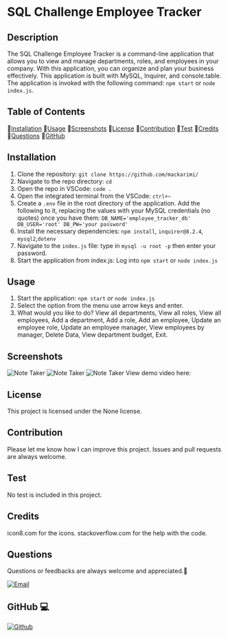 # SQL Challenge Employee Tracker

## Description

The SQL Challenge Employee Tracker is a command-line application that allows you to view and manage departments, roles, and employees in your company. With this application, you can organize and plan your business effectively. This application is built with MySQL, Inquirer, and console.table. The application is invoked with the following command: `npm start` or `node index.js`.

## Table of Contents

💠[Installation](#installation)
💠[Usage](#usage)
💠[Screenshots](#screenshots)
💠[License](#license)
💠[Contribution](#contribution)
💠[Test](#test)
💠[Credits](#credits)
💠[Questions](#questions)
💠[GitHub](#github)

## Installation

1. Clone the repository: `git clone https://github.com/mackarimi/`
2. Navigate to the repo directory: `cd`
3. Open the repo in VSCode: `code .`
4. Open the integrated terminal from the VSCode: `ctrl+~`
5. Create a `.env` file in the root directory of the application. Add the following to it, replacing the values with your MySQL credentials (no quotes) once you have them:
   `DB_NAME='employee_tracker_db' DB_USER='root' DB_PW='your password'`
6. Install the necessary dependencies: `npm install`, `inquirer@8.2.4`, `mysql2`,`dotenv`
7. Navigate to the `index.js` file: type in `mysql -u root -p` then enter your password.
8. Start the application from index.js: Log into `npm start` or `node index.js`

## Usage

1. Start the application: `npm start` or `node index.js`
2. Select the option from the menu use arrow keys and enter.
3. What would you like to do? View all departments, View all roles, View all employees, Add a department, Add a role, Add an employee, Update an employee role, Update an employee manager, View employees by manager, Delete Data, View department budget, Exit.

## Screenshots

![Note Taker](/assets/12-sql-homework-demo-01)
![Note Taker](/image_icons8/note-taker2.jpg)
![Note Taker](/image_icons8/note-taker3.jpg)
View demo video here:

## License

This project is licensed under the None license.

## Contribution

Please let me know how I can improve this project. Issues and pull requests are always welcome.

## Test

No test is included in this project.

## Credits

icon8.com for the icons.
stackoverflow.com for the help with the code.

## Questions

Questions or feedbacks are always welcome and appreciated.💬

[![Email](/image_icons8/image.png)](mailto:karimiabdolkarim0@gmail.com)

## GitHub 💻

[![Github](/image_icons8/image-1.png)](https://github.com/mackarimi/)
